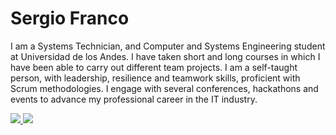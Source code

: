 # Sergio Franco

I am a Systems Technician, and Computer and Systems Engineering student at Universidad de los Andes. I have taken short and long courses in which I have been able to carry out different team projects. I am a self-taught person, with leadership, resilience and teamwork skills, proficient with Scrum methodologies. I engage with several conferences, hackathons and events to advance my professional career in the IT industry.

<p align="left">
  <a href="https://www.linkedin.com/in/sergi0-franc0/">
    <img src="https://img.shields.io/static/v1?label=Linkedin&message=%20&color=blue&style=for-the-badge&logo=linkedin" />
  </a>
  <a href="mailto:sergiofranco11evidencias@gmail.com">
    <img src="https://img.shields.io/static/v1?label=Gmail&message=%20&color=red&style=for-the-badge&logo=gmail"/>
  </a>
</p>
